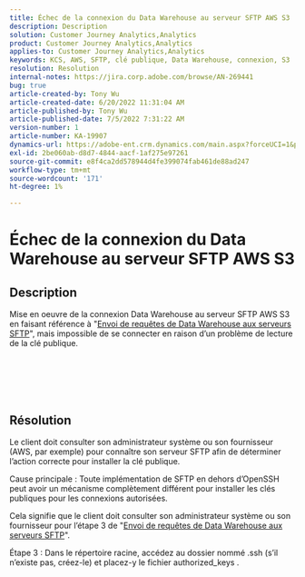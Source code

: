 ```yaml
---
title: Échec de la connexion du Data Warehouse au serveur SFTP AWS S3
description: Description
solution: Customer Journey Analytics,Analytics
product: Customer Journey Analytics,Analytics
applies-to: Customer Journey Analytics,Analytics
keywords: KCS, AWS, SFTP, clé publique, Data Warehouse, connexion, S3
resolution: Resolution
internal-notes: https://jira.corp.adobe.com/browse/AN-269441
bug: true
article-created-by: Tony Wu
article-created-date: 6/20/2022 11:31:04 AM
article-published-by: Tony Wu
article-published-date: 7/5/2022 7:31:22 AM
version-number: 1
article-number: KA-19907
dynamics-url: https://adobe-ent.crm.dynamics.com/main.aspx?forceUCI=1&pagetype=entityrecord&etn=knowledgearticle&id=65e0ca73-8cf0-ec11-bb3d-6045bd0158f8
exl-id: 2be060ab-d8d7-4844-aacf-1af275e97261
source-git-commit: e8f4ca2dd578944d4fe399074fab461de88ad247
workflow-type: tm+mt
source-wordcount: '171'
ht-degree: 1%

---
```


# Échec de la connexion du Data Warehouse au serveur SFTP AWS S3

## Description

Mise en oeuvre de la connexion Data Warehouse au serveur SFTP AWS S3 en faisant référence à &quot;[Envoi de requêtes de Data Warehouse aux serveurs SFTP](https://experienceleague.adobe.com/docs/analytics/export/ftp-and-sftp/secure-file-transfer-protocol/ftp-sftp-dw.html?lang=en)&quot;, mais impossible de se connecter en raison d’un problème de lecture de la clé publique.<br><br> <br><br><br>
&#x200B; &#x200B; &#x200B;


## Résolution


Le client doit consulter son administrateur système ou son fournisseur (AWS, par exemple) pour connaître son serveur SFTP afin de déterminer l’action correcte pour installer la clé publique.

Cause principale : Toute implémentation de SFTP en dehors d’OpenSSH peut avoir un mécanisme complètement différent pour installer les clés publiques pour les connexions autorisées.

Cela signifie que le client doit consulter son administrateur système ou son fournisseur pour l’étape 3 de &quot;[Envoi de requêtes de Data Warehouse aux serveurs SFTP](https://experienceleague.adobe.com/docs/analytics/export/ftp-and-sftp/secure-file-transfer-protocol/ftp-sftp-dw.html?lang=en)&quot;.

Étape 3 : Dans le répertoire racine, accédez au dossier nommé .ssh (s’il n’existe pas, créez-le) et placez-y le fichier authorized_keys .
